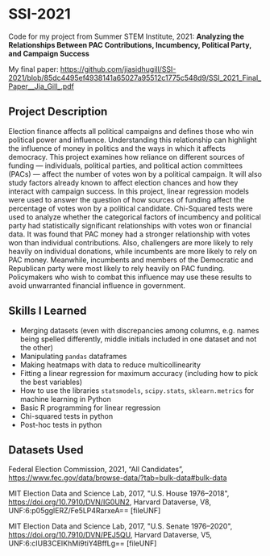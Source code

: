 # SSI-2021
Code for my project from Summer STEM Institute, 2021: **Analyzing the Relationships Between PAC Contributions, Incumbency, Political Party, and Campaign Success**

My final paper: https://github.com/jiasidhugill/SSI-2021/blob/85dc4495ef4938141a65027a95512c1775c548d9/SSI_2021_Final_Paper__Jia_Gill_.pdf

## Project Description
Election finance affects all political campaigns and defines those who win political power and influence. Understanding this relationship can highlight the influence of money in politics and the ways in which it affects democracy. This project examines how reliance on different sources of funding — individuals, political parties, and political action committees (PACs) — affect the number of votes won by a political campaign. It will also study factors already known to affect election chances and how they interact with campaign success. In this project, linear regression models were used to answer the question of how sources of funding affect the percentage of votes won by a political candidate. Chi-Squared tests were used to analyze whether the categorical factors of incumbency and political party had statistically significant relationships with votes won or financial data. It was found that PAC money had a stronger relationship with votes won than individual contributions. Also, challengers are more likely to rely heavily on individual donations, while incumbents are more likely to rely on PAC money. Meanwhile, incumbents and members of the Democratic and Republican party were most likely to rely heavily on PAC funding. Policymakers who wish to combat this influence may use these results to avoid unwarranted financial influence in government.

## Skills I Learned
 - Merging datasets (even with discrepancies among columns, e.g. names being spelled differently, middle initials included in one dataset and not the other)
 - Manipulating `pandas` dataframes
 - Making heatmaps with data to reduce multicollinearity
 - Fitting a linear regression for maximum accuracy  (including how to pick the best variables)
 - How to use the libraries `statsmodels`, `scipy.stats`, `sklearn.metrics` for machine learning in Python
 - Basic R programming for linear regression
 - Chi-squared tests in python
 - Post-hoc tests in python

## Datasets Used
Federal Election Commission, 2021, “All Candidates”, https://www.fec.gov/data/browse-data/?tab=bulk-data#bulk-data

MIT Election Data and Science Lab, 2017, "U.S. House 1976–2018", https://doi.org/10.7910/DVN/IG0UN2, Harvard Dataverse, V8, UNF:6:p05gglERZ/Fe5LP4RarxeA== [fileUNF]

MIT Election Data and Science Lab, 2017, "U.S. Senate 1976–2020", https://doi.org/10.7910/DVN/PEJ5QU, Harvard Dataverse, V5, UNF:6:cIUB3CEIKhMi9tiY4BffLg== [fileUNF]


